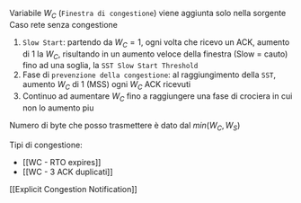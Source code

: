 Variabile $W_C$ (`Finestra di congestione`) viene aggiunta solo nella sorgente
Caso rete senza congestione
1. `Slow Start`: partendo da $W_C=1$, ogni volta che ricevo un ACK, aumento di 1 la $W_C$, risultando in un aumento veloce della finestra (Slow = cauto) fino ad una soglia, la `SST Slow Start Threshold`
2. Fase di `prevenzione della congestione`: al raggiungimento della `SST`, aumento $W_C$ di 1 (MSS) ogni $W_C$ ACK ricevuti 
3. Continuo ad aumentare $W_C$ fino a raggiungere una fase di crociera in cui non lo aumento piu 

Numero di byte che posso trasmettere è dato dal $min(W_C, W_S)$

Tipi di congestione:
- [[WC - RTO expires]] 
- [[WC - 3 ACK duplicati]]

[[Explicit Congestion Notification]]
